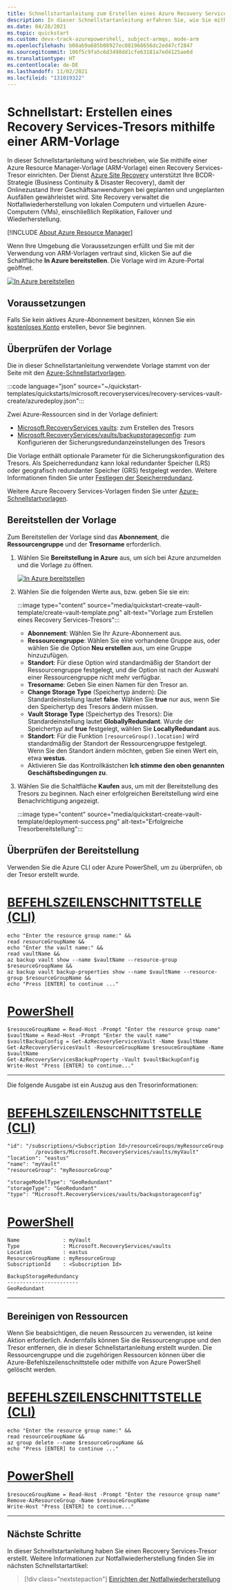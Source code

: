 ```yaml
---
title: Schnellstartanleitung zum Erstellen eines Azure Recovery Services-Tresors mithilfe einer Azure Resource Manager-Vorlage
description: In dieser Schnellstartanleitung erfahren Sie, wie Sie mithilfe einer Azure Resource Manager-Vorlage (ARM-Vorlage) einen Azure Recovery Services-Tresor erstellen.
ms.date: 04/28/2021
ms.topic: quickstart
ms.custom: devx-track-azurepowershell, subject-armqs, mode-arm
ms.openlocfilehash: b08ab9a685b08927ec081968656dc2ed47cf2847
ms.sourcegitcommit: 106f5c9fa5c6d3498dd1cfe63181a7ed4125ae6d
ms.translationtype: HT
ms.contentlocale: de-DE
ms.lasthandoff: 11/02/2021
ms.locfileid: "131019322"
---
```

# <a name="quickstart-create-a-recovery-services-vault-using-an-arm-template"></a>Schnellstart: Erstellen eines Recovery Services-Tresors mithilfe einer ARM-Vorlage

In dieser Schnellstartanleitung wird beschrieben, wie Sie mithilfe einer Azure Resource Manager-Vorlage (ARM-Vorlage) einen Recovery Services-Tresor einrichten. Der Dienst [Azure Site Recovery](site-recovery-overview.md) unterstützt Ihre BCDR-Strategie (Business Continuity & Disaster Recovery), damit der Onlinezustand Ihrer Geschäftsanwendungen bei geplanten und ungeplanten Ausfällen gewährleistet wird. Site Recovery verwaltet die Notfallwiederherstellung von lokalen Computern und virtuellen Azure-Computern (VMs), einschließlich Replikation, Failover und Wiederherstellung.

[!INCLUDE [About Azure Resource Manager](../../includes/resource-manager-quickstart-introduction.md)]

Wenn Ihre Umgebung die Voraussetzungen erfüllt und Sie mit der Verwendung von ARM-Vorlagen vertraut sind, klicken Sie auf die Schaltfläche **In Azure bereitstellen**. Die Vorlage wird im Azure-Portal geöffnet.

[![In Azure bereitstellen](../media/template-deployments/deploy-to-azure.svg)](https://portal.azure.com/#create/Microsoft.Template/uri/https%3A%2F%2Fraw.githubusercontent.com%2FAzure%2Fazure-quickstart-templates%2Fmaster%2Fquickstarts%2Fmicrosoft.recoveryservices%2Frecovery-services-vault-create%2Fazuredeploy.json)

## <a name="prerequisites"></a>Voraussetzungen

Falls Sie kein aktives Azure-Abonnement besitzen, können Sie ein [kostenloses Konto](https://azure.microsoft.com/free/?WT.mc_id=A261C142F) erstellen, bevor Sie beginnen.

## <a name="review-the-template"></a>Überprüfen der Vorlage

Die in dieser Schnellstartanleitung verwendete Vorlage stammt von der Seite mit den [Azure-Schnellstartvorlagen](https://azure.microsoft.com/resources/templates/recovery-services-vault-create/).

:::code language="json" source="~/quickstart-templates/quickstarts/microsoft.recoveryservices/recovery-services-vault-create/azuredeploy.json":::

Zwei Azure-Ressourcen sind in der Vorlage definiert:

- [Microsoft.RecoveryServices vaults](/azure/templates/microsoft.recoveryservices/vaults): zum Erstellen des Tresors
- [Microsoft.RecoveryServices/vaults/backupstorageconfig](/rest/api/backup/backup-resource-storage-configs): zum Konfigurieren der Sicherungsredundanzeinstellungen des Tresors

Die Vorlage enthält optionale Parameter für die Sicherungskonfiguration des Tresors. Als Speicherredundanz kann lokal redundanter Speicher (LRS) oder geografisch redundanter Speicher (GRS) festgelegt werden. Weitere Informationen finden Sie unter [Festlegen der Speicherredundanz](../backup/backup-create-rs-vault.md#set-storage-redundancy).

Weitere Azure Recovery Services-Vorlagen finden Sie unter [Azure-Schnellstartvorlagen](https://azure.microsoft.com/resources/templates/?resourceType=Microsoft.Recoveryservices&pageNumber=1&sort=Popular).

## <a name="deploy-the-template"></a>Bereitstellen der Vorlage

Zum Bereitstellen der Vorlage sind das **Abonnement**, die **Ressourcengruppe** und der **Tresorname** erforderlich.

1. Wählen Sie **Bereitstellung in Azure** aus, um sich bei Azure anzumelden und die Vorlage zu öffnen.

   [![In Azure bereitstellen](../media/template-deployments/deploy-to-azure.svg)](https://portal.azure.com/#create/Microsoft.Template/uri/https%3A%2F%2Fraw.githubusercontent.com%2FAzure%2Fazure-quickstart-templates%2Fmaster%2Fquickstarts%2Fmicrosoft.recoveryservices%2Frecovery-services-vault-create%2Fazuredeploy.json)

1. Wählen Sie die folgenden Werte aus, bzw. geben Sie sie ein:

   :::image type="content" source="media/quickstart-create-vault-template/create-vault-template.png" alt-text="Vorlage zum Erstellen eines Recovery Services-Tresors":::

   - **Abonnement**: Wählen Sie Ihr Azure-Abonnement aus.
   - **Ressourcengruppe**: Wählen Sie eine vorhandene Gruppe aus, oder wählen Sie die Option **Neu erstellen** aus, um eine Gruppe hinzuzufügen.
   - **Standort**: Für diese Option wird standardmäßig der Standort der Ressourcengruppe festgelegt, und die Option ist nach der Auswahl einer Ressourcengruppe nicht mehr verfügbar.
   - **Tresorname**: Geben Sie einen Namen für den Tresor an.
   - **Change Storage Type** (Speichertyp ändern): Die Standardeinstellung lautet **false**. Wählen Sie **true** nur aus, wenn Sie den Speichertyp des Tresors ändern müssen.
   - **Vault Storage Type** (Speichertyp des Tresors): Die Standardeinstellung lautet **GloballyRedundant**. Wurde der Speichertyp auf **true** festgelegt, wählen Sie **LocallyRedundant** aus.
   - **Standort**: Für die Funktion `[resourceGroup().location]` wird standardmäßig der Standort der Ressourcengruppe festgelegt. Wenn Sie den Standort ändern möchten, geben Sie einen Wert ein, etwa **westus**.
   - Aktivieren Sie das Kontrollkästchen **Ich stimme den oben genannten Geschäftsbedingungen zu**.

1. Wählen Sie die Schaltfläche **Kaufen** aus, um mit der Bereitstellung des Tresors zu beginnen. Nach einer erfolgreichen Bereitstellung wird eine Benachrichtigung angezeigt.

   :::image type="content" source="media/quickstart-create-vault-template/deployment-success.png" alt-text="Erfolgreiche Tresorbereitstellung":::

## <a name="validate-the-deployment"></a>Überprüfen der Bereitstellung

Verwenden Sie die Azure CLI oder Azure PowerShell, um zu überprüfen, ob der Tresor erstellt wurde.

# <a name="cli"></a>[BEFEHLSZEILENSCHNITTSTELLE (CLI)](#tab/CLI)

```azurecli-interactive
echo "Enter the resource group name:" &&
read resourceGroupName &&
echo "Enter the vault name:" &&
read vaultName &&
az backup vault show --name $vaultName --resource-group $resourceGroupName &&
az backup vault backup-properties show --name $vaultName --resource-group $resourceGroupName &&
echo "Press [ENTER] to continue ..."
```

# <a name="powershell"></a>[PowerShell](#tab/PowerShell)

```azurepowershell-interactive
$resouceGroupName = Read-Host -Prompt "Enter the resource group name"
$vaultName = Read-Host -Prompt "Enter the vault name"
$vaultBackupConfig = Get-AzRecoveryServicesVault -Name $vaultName
Get-AzRecoveryServicesVault -ResourceGroupName $resouceGroupName -Name $vaultName
Get-AzRecoveryServicesBackupProperty -Vault $vaultBackupConfig
Write-Host "Press [ENTER] to continue..."
```

---

Die folgende Ausgabe ist ein Auszug aus den Tresorinformationen:

# <a name="cli"></a>[BEFEHLSZEILENSCHNITTSTELLE (CLI)](#tab/CLI)

```Output
"id": "/subscriptions/<Subscription Id>/resourceGroups/myResourceGroup
         /providers/Microsoft.RecoveryServices/vaults/myVault"
"location": "eastus"
"name": "myVault"
"resourceGroup": "myResourceGroup"

"storageModelType": "GeoRedundant"
"storageType": "GeoRedundant"
"type": "Microsoft.RecoveryServices/vaults/backupstorageconfig"
```

# <a name="powershell"></a>[PowerShell](#tab/PowerShell)

```Output
Name              : myVault
Type              : Microsoft.RecoveryServices/vaults
Location          : eastus
ResourceGroupName : myResourceGroup
SubscriptionId    : <Subscription Id>

BackupStorageRedundancy
-----------------------
GeoRedundant
```

---

## <a name="clean-up-resources"></a>Bereinigen von Ressourcen

Wenn Sie beabsichtigen, die neuen Ressourcen zu verwenden, ist keine Aktion erforderlich. Andernfalls können Sie die Ressourcengruppe und den Tresor entfernen, die in dieser Schnellstartanleitung erstellt wurden. Die Ressourcengruppe und die zugehörigen Ressourcen können über die Azure-Befehlszeilenschnittstelle oder mithilfe von Azure PowerShell gelöscht werden.

# <a name="cli"></a>[BEFEHLSZEILENSCHNITTSTELLE (CLI)](#tab/CLI)

```azurecli-interactive
echo "Enter the resource group name:" &&
read resourceGroupName &&
az group delete --name $resourceGroupName &&
echo "Press [ENTER] to continue ..."
```

# <a name="powershell"></a>[PowerShell](#tab/PowerShell)

```azurepowershell-interactive
$resouceGroupName = Read-Host -Prompt "Enter the resource group name"
Remove-AzResourceGroup -Name $resouceGroupName
Write-Host "Press [ENTER] to continue..."
```

---

## <a name="next-steps"></a>Nächste Schritte

In dieser Schnellstartanleitung haben Sie einen Recovery Services-Tresor erstellt. Weitere Informationen zur Notfallwiederherstellung finden Sie im nächsten Schnellstartartikel:

> [!div class="nextstepaction"]
> [Einrichten der Notfallwiederherstellung](azure-to-azure-quickstart.md)
